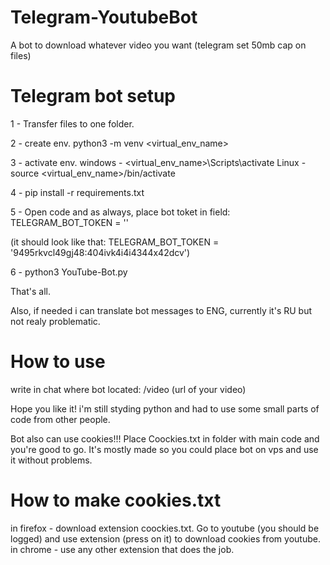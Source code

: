 # Telegram-YoutubeBot
A bot to download whatever video you want (telegram set 50mb cap on files)

# Telegram bot setup

1 - Transfer files to one folder.

2 - create env. python3 -m venv <virtual_env_name>

3 - activate env. 
windows - <virtual_env_name>\Scripts\activate
Linux -   source <virtual_env_name>/bin/activate

4 - pip install -r requirements.txt

5 - Open code and as always, place bot toket in field:
TELEGRAM_BOT_TOKEN = ''

(it should look like that: TELEGRAM_BOT_TOKEN = '9495rkvcl49gj48:404ivk4i4i4344x42dcv')

6 - python3 YouTube-Bot.py

That's all.

Also, if needed i can translate bot messages to ENG, currently it's RU but not realy problematic.

# How to use

write in chat where bot located: /video (url of your video)


Hope you like it! i'm still styding python and had to use some small parts of code from other people.

Bot also can use cookies!!! Place Coockies.txt in folder with main code and you're good to go. It's mostly made so you could place bot on vps and use it without problems.

# How to make cookies.txt

in firefox - download extension coockies.txt. Go to youtube (you should be logged) and use extension (press on it) to download cookies from youtube.
in chrome - use any other extension that does the job.
